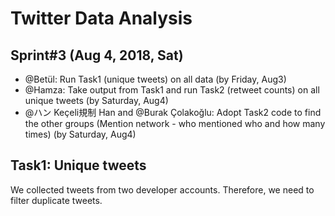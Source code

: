 # Twitter Data Analysis

## Sprint#3 (Aug 4, 2018, Sat)

* @Betül: Run Task1 (unique tweets) on all data (by Friday, Aug3)
* @Hamza: Take output from Task1 and run Task2 (retweet counts) on all unique tweets (by Saturday, Aug4)
* @ハン Keçeli規制 Han and @Burak Çolakoğlu: Adopt Task2 code to find the other groups (Mention network - who mentioned who and how many times) (by Saturday, Aug4)

## Task1: Unique tweets
We collected tweets from two developer accounts. Therefore, we need to filter duplicate tweets.
